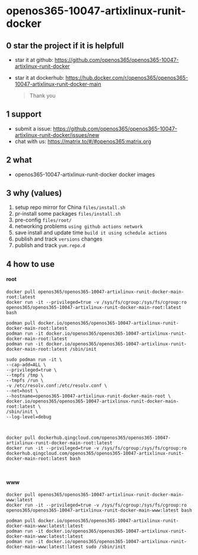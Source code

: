 # openos365-10047-artixlinux-runit-docker

## 0 star the project if it is helpfull

* star it at github: https://github.com/openos365/openos365-10047-artixlinux-runit-docker
* star it at dockerhub: https://hub.docker.com/r/openos365/openos365-10047-artixlinux-runit-docker-main

  > Thank you

## 1 support

* submit a issue: https://github.com/openos365/openos365-10047-artixlinux-runit-docker/issues/new
* chat with us: https://matrix.to/#/#openos365:matrix.org

## 2 what

* openos365-10047-artixlinux-runit-docker docker images
  
## 3 why (values)

1. setup repo mirror for China `files/install.sh`
1. pr-install some packages `files/install.sh`
1. pre-config `files/root/`
1. networking problems `using github actions network`
1. save install and update time `build it using schedule actions`
1. publish and track `versions` changes
1. publish and track `yum.repo.d`

## 4 how to use

#### root
```
docker pull openos365/openos365-10047-artixlinux-runit-docker-main-root:latest
docker run -it --privileged=true -v /sys/fs/cgroup:/sys/fs/cgroup:ro openos365/openos365-10047-artixlinux-runit-docker-main-root:latest bash

podman pull docker.io/openos365/openos365-10047-artixlinux-runit-docker-main-root:latest
podman run -it docker.io/openos365/openos365-10047-artixlinux-runit-docker-main-root:latest
podman run -it docker.io/openos365/openos365-10047-artixlinux-runit-docker-main-root:latest /sbin/init

sudo podman run -it \
--cap-add=ALL \
--privileged=true \
--tmpfs /tmp \
--tmpfs /run \
-v /etc/resolv.conf:/etc/resolv.conf \
--net=host \
--hostname=openos365-10047-artixlinux-runit-docker-main-root \
docker.io/openos365/openos365-10047-artixlinux-runit-docker-main-root:latest \
/sbin/init \
--log-level=debug



docker pull dockerhub.qingcloud.com/openos365/openos365-10047-artixlinux-runit-docker-main-root:latest
docker run -it --privileged=true -v /sys/fs/cgroup:/sys/fs/cgroup:ro dockerhub.qingcloud.com/openos365/openos365-10047-artixlinux-runit-docker-main-root:latest bash



```
#### www

```
docker pull openos365/openos365-10047-artixlinux-runit-docker-main-www:latest
docker run -it --privileged=true -v /sys/fs/cgroup:/sys/fs/cgroup:ro openos365/openos365-10047-artixlinux-runit-docker-main-www:latest bash

podman pull docker.io/openos365/openos365-10047-artixlinux-runit-docker-main-www:latest:latest
podman run -it docker.io/openos365/openos365-10047-artixlinux-runit-docker-main-www:latest:latest
podman run -it docker.io/openos365/openos365-10047-artixlinux-runit-docker-main-www:latest:latest sudo /sbin/init




```
